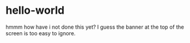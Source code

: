 # hello-world
hmmm how have i not done this yet?
I guess the banner at the top of the screen is too easy to ignore.
